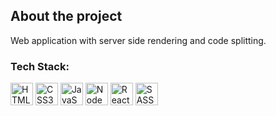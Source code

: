 <h2>About the project</h2>

<p>Web application with server side rendering and code splitting.<br/>

<h3>Tech Stack:</h3>

<p align="left">
	<img src="https://github.com/jhonnovax/jhonnovax/blob/main/assets/html-icon.svg" width="36" height="36" alt="HTML5" />
	<img src="https://github.com/jhonnovax/jhonnovax/blob/main/assets/css-icon.svg" width="36" height="36" alt="CSS3" />
	<img src="https://github.com/jhonnovax/jhonnovax/blob/main/assets/javascript-icon.svg" width="36" height="36" alt="JavaScript" />
	<img src="https://github.com/jhonnovax/jhonnovax/blob/main/assets/node-icon.svg" width="36" height="36" alt="Node" />
	<img src="https://github.com/jhonnovax/jhonnovax/blob/main/assets/react-icon.svg" width="36" height="36" alt="React" />
	<img src="https://github.com/jhonnovax/jhonnovax/blob/main/assets/sass-icon.svg" width="36" height="36" alt="SASS" />
</p>

